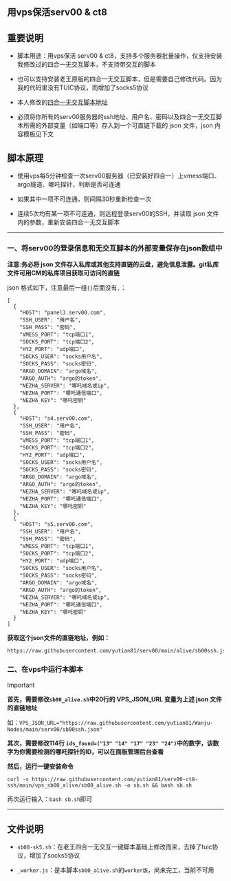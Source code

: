 ## 用vps保活serv00 & ct8

## 重要说明

- 脚本用途：用vps保活 serv00 & ct8，支持多个服务器批量操作，仅支持安装我修改过的四合一无交互脚本，不支持带交互的脚本

- 也可以支持安装老王原版的四合一无交互脚本，但是需要自己修改代码。因为我的代码里没有TUIC协议，而增加了socks5协议

- 本人修改的[四合一无交互脚本地址](https://github.com/yutian81/serv00-ct8-ssh/blob/main/vps_sb00_alive/sb00-sk5.sh)

- 必须将你所有的serv00服务器的ssh地址、用户名、密码以及四合一无交互脚本所需的外部变量（如端口等）存入到一个可直链下载的 json 文件，json 内容模板见下文

## 脚本原理

- 使用vps每5分钟检查一次serv00服务器（已安装好四合一）上vmess端口、argo隧道、哪吒探针，判断是否可连通

- 如果其中一项不可连通，则间隔30秒重新检查一次

- 连续5次均有某一项不可连通，则远程登录serv00的SSH，并读取 json 文件内的参数，重新安装四合一无交互脚本

-----

### 一、将serv00的登录信息和无交互脚本的外部变量保存在json数组中

**注意:务必将 json 文件存入私库或其他支持直链的云盘，避免信息泄露。git私库文件可用CM的私库项目获取可访问的直链**

json 格式如下，注意最后一组`{}`后面没有`,`：

```
[
  { 
    "HOST": "panel3.serv00.com",
    "SSH_USER": "用户名",
    "SSH_PASS": "密码",
    "VMESS_PORT": "tcp端口1",
    "SOCKS_PORT": "tcp端口2",
    "HY2_PORT": "udp端口",
    "SOCKS_USER": "socks用户名",
    "SOCKS_PASS": "socks密码",
    "ARGO_DOMAIN": "argo域名",
    "ARGO_AUTH": "argo的token",
    "NEZHA_SERVER": "哪吒域名或ip",
    "NEZHA_PORT": "哪吒通信端口",
    "NEZHA_KEY": "哪吒密钥"
  },
  { 
    "HOST": "s4.serv00.com",
    "SSH_USER": "用户名",
    "SSH_PASS": "密码",
    "VMESS_PORT": "tcp端口1",
    "SOCKS_PORT": "tcp端口2",
    "HY2_PORT": "udp端口",
    "SOCKS_USER": "socks用户名",
    "SOCKS_PASS": "socks密码",
    "ARGO_DOMAIN": "argo域名",
    "ARGO_AUTH": "argo的token",
    "NEZHA_SERVER": "哪吒域名或ip",
    "NEZHA_PORT": "哪吒通信端口",
    "NEZHA_KEY": "哪吒密钥"
  },
  { 
    "HOST": "s5.serv00.com",
    "SSH_USER": "用户名",
    "SSH_PASS": "密码",
    "VMESS_PORT": "tcp端口1",
    "SOCKS_PORT": "tcp端口2",
    "HY2_PORT": "udp端口",
    "SOCKS_USER": "socks用户名",
    "SOCKS_PASS": "socks密码",
    "ARGO_DOMAIN": "argo域名",
    "ARGO_AUTH": "argo的token",
    "NEZHA_SERVER": "哪吒域名或ip",
    "NEZHA_PORT": "哪吒通信端口",
    "NEZHA_KEY": "哪吒密钥"
  }
]
```

**获取这个json文件的直链地址，例如：**
```
https://raw.githubusercontent.com/yutian81/serv00/main/alive/sb00ssh.json
```


### 二、在vps中运行本脚本

> [!IMPORTANT]  
> **首先，需要修改`sb00_alive.sh`中20行的 VPS_JSON_URL 变量为上述 json 文件的直链地址**
> 
> 如：`VPS_JSON_URL="https://raw.githubusercontent.com/yutian81/Wanju-Nodes/main/serv00/sb00ssh.json"`
> 
> **其次，需要修改114行 `ids_found=("13" "14" "17" "23" "24")`中的数字，该数字为你需要检测的哪吒探针的ID，可以在面板管理后台查看**
> 

**然后，运行一键安装命令**

```
curl -s https://raw.githubusercontent.com/yutian81/serv00-ct8-ssh/main/vps_sb00_alive/sb00_alive.sh -o sb.sh && bash sb.sh
```
再次运行输入：`bash sb.sh`即可

----

## 文件说明

- `sb00-sk5.sh`：在老王四合一无交互一键脚本基础上修改而来，去掉了tuic协议，增加了socks5协议

- `_worker.js`：是本脚本`sb00_alive.sh`的`worker版`，尚未完工，当前不可用

